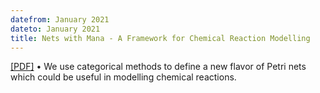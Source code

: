 ```yaml
---
datefrom: January 2021
dateto: January 2021
title: Nets with Mana - A Framework for Chemical Reaction Modelling
---
```


[[PDF]](https://arxiv.org/abs/2101.06234) • We use categorical methods to define a new flavor of Petri nets which could be useful in modelling chemical reactions.
